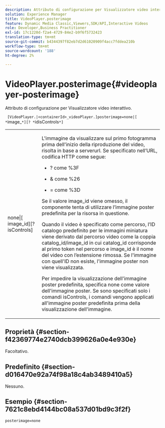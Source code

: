 ```yaml
---
description: Attributo di configurazione per Visualizzatore video interattivo.
solution: Experience Manager
title: VideoPlayer.posterimage
feature: Dynamic Media Classic,Viewers,SDK/API,Interactive Videos
role: Developer,Business Practitioner
exl-id: 17c1220d-f2a4-4729-84e2-b9f6f5732423
translation-type: tm+mt
source-git-commit: b4344397f82eb7d2d61020909f4acc7fddea210b
workflow-type: tm+mt
source-wordcount: '188'
ht-degree: 2%

---
```


# VideoPlayer.posterimage{#videoplayer-posterimage}

Attributo di configurazione per Visualizzatore video interattivo.

` [VideoPlayer.|<containerId>_videoPlayer.]posterimage=none|[ *`image_`*][? *`idisControls`*]`

<table id="table_C616483932C2482CA9794DDD7313FD7C"> 
 <tbody> 
  <tr> 
   <td colname="col1"> <p> <span class="codeph"> none|[<span class="varname"> image_id</span>][?<span class="varname"> isControls</span>]</span> </p> </td> 
   <td colname="col2"> <p> L'immagine da visualizzare sul primo fotogramma prima dell'inizio della riproduzione del video, risolta in base a <span class="codeph"> serverurl</span>. Se specificato nell’URL, codifica HTTP come segue: </p> <p> 
     <ul id="ul_B38A687CEFE64C68A0B2C227A68A458F"> 
      <li id="li_E7AE1BDAC17E49E0B7ACF89C5C0529F0"> <p> <span class="codeph"> ?</span> come  <span class="codeph"> %3F</span> </p> </li> 
      <li id="li_391CCF067F734480B2B4AFC9760C479A"> <p> <span class="codeph"> &amp;</span> come  <span class="codeph"> %26</span> </p> </li> 
      <li id="li_6824B66A55554C5A8B12874DCF5BFAEE"> <p> <span class="codeph"> =</span> come  <span class="codeph"> %3D</span> </p> </li> 
     </ul> </p> <p>Se il valore <span class="codeph"><span class="varname"> image_id</span></span> viene omesso, il componente tenta di utilizzare l’immagine poster predefinita per la risorsa in questione. </p> <p>Quando il video è specificato come percorso, l’ID catalogo predefinito per le immagini miniatura viene derivato dal percorso video come la coppia <span class="codeph"> catalog_id/image_id</span> in cui <span class="codeph"> catalog_id</span> corrisponde al primo token nel percorso e <span class="codeph"> image_id</span> è il nome del video con l’estensione rimossa. Se l'immagine con quell'ID non esiste, l'immagine poster non viene visualizzata. </p> <p>Per impedire la visualizzazione dell'immagine poster predefinita, specifica <span class="codeph"> none</span> come valore dell'immagine poster. Se sono specificati solo i comandi <span class="codeph"><span class="varname"> isControls</span></span>, i comandi vengono applicati all'immagine poster predefinita prima della visualizzazione dell'immagine. </p> </td> 
  </tr> 
 </tbody> 
</table>

## Proprietà {#section-f42369774e2740dcb399626a0e4e930e}

Facoltativo.

## Predefinito {#section-d016470e92a74f98a18c4ab3489410a5}

Nessuno.

## Esempio {#section-7621c8ebd4144bc08a537d01bd9c3f2f}

```
posterimage=none
```
